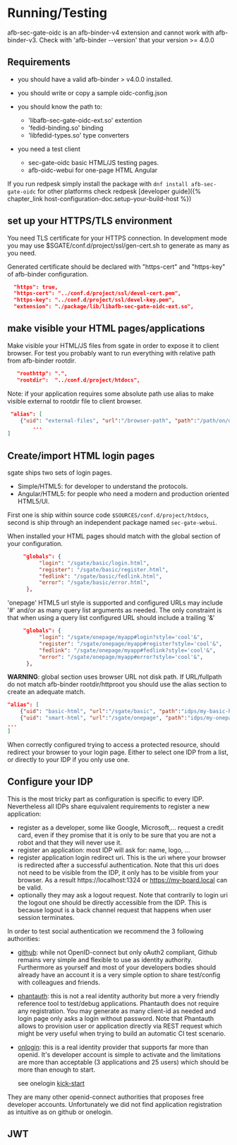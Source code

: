 # Running/Testing

afb-sec-gate-oidc is an afb-binder-v4 extension and cannot work with afb-binder-v3. Check with 'afb-binder --version' that your version >= 4.0.0

## Requirements

* you should have a valid afb-binder > v4.0.0 installed.
* you should write or copy a sample oidc-config.json
* you should know the path to:

  * 'libafb-sec-gate-oidc-ext.so' extention
  * 'fedid-binding.so' binding
  * 'libfedid-types.so' type converters

* you need a test client
  * sec-gate-oidc basic HTML/JS testing pages.
  * afb-oidc-webui for one-page HTML Angular

If you run redpesk simply install the package with `dnf install afb-sec-gate-oidc` for other platforms check redpesk [developer guide]({% chapter_link host-configuration-doc.setup-your-build-host %})

## set up your HTTPS/TLS environment

You need TLS certificate for your HTTPS connection. In development mode you may use $SGATE/conf.d/project/ssl/gen-cert.sh to generate as many as you need.

Generated certificate should be declared with "https-cert" and "https-key" of afb-binder configuration.

```json
  "https": true,
  "https-cert": "../conf.d/project/ssl/devel-cert.pem",
  "https-key": "../conf.d/project/ssl/devel-key.pem",
  "extension": "./package/lib/libafb-sec-gate-oidc-ext.so",
```

## make visible your HTML pages/applications

Make visible your HTML/JS files from sgate in order to expose it to client browser. For test you probably want to run everything with relative path from afb-binder rootdir.

```json
   "roothttp": ".",
   "rootdir":  "../conf.d/project/htdocs",
```

Note: if your application requires some absolute path use alias to make visible external to rootdir file to client browser.

```json
 "alias": [
    {"uid": "external-files", "url":"/browser-path", "path":"/path/on/disk" },
        ...
]
```

## Create/import HTML login pages

sgate ships two sets of login pages.

* Simple/HTML5: for developer to understand the protocols.
* Angular/HTML5: for people who need a modern and production oriented HTML5/UI.

First one is ship within source code ```$SOURCES/conf.d/project/htdocs```, second is ship through an independent package named ```sec-gate-webui```.

When installed your HTML pages should match with the global section of your configuration.
```json
     "globals": {
          "login": "/sgate/basic/login.html",
          "register": "/sgate/basic/register.html",
          "fedlink": "/sgate/basic/fedlink.html",
          "error": "/sgate/basic/error.html",
      },
```
'onepage' HTML5 url style is supported and configured URLs may include '#' and/or as many query list arguments as needed. The only constraint is that when using a query list configured URL should include a trailing '&'

```json
     "globals": {
          "login": "/sgate/onepage/myapp#login?style='cool'&",
          "register": "/sgate/onepage/myapp#register?style='cool'&",
          "fedlink": "/sgate/onepage/myapp#fedlink?style='cool'&",
          "error": "/sgate/onepage/myapp#error?style='cool'&",
      },
```

**WARNING**: global section uses browser URL not disk path. If URL/fullpath do not match afb-binder rootdir/httproot you should use the alias section to create an adequate match.

```json
"alias": [
    {"uid": "basic-html", "url":"/sgate/basic", "path":"idps/my-basic-html-pages" },
    {"uid": "smart-html", "url":"/sgate/onepage", "path":"idps/my-onepage-app" },
...
]
```

When correctly configured trying to access a protected resource, should redirect your browser to your login page. Either to select one IDP from a list, or directly to your IDP if you only use one.

## Configure your IDP

This is the most tricky part as configuration is specific to every IDP. Nevertheless all IDPs share equivalent requirements to register a new application:

* register as a developer, some like Google, Microsoft,... request a credit card, even if they promise that it is only to be sure that you are not a robot and that they will never use it.
* register an application: most IDP will ask for: name, logo, ...
* register application login redirect uri. This is the uri where your browser is redirected after a successful authentication. Note that this uri does not need to be visible from the IDP, it only has to be visible from your browser. As a result https://localhost:1324 or https://my-board.local can be valid.
* optionally they may ask a logout request. Note that contrarily to login uri the logout one should be directly accessible from the IDP. This is because logout is a back channel request that happens when user session terminates.

In order to test social authentication we recommend the 3 following authorities:

* [github](https://github.com/settings/applications/new): while not OpenID-connect but only oAuth2 compliant, Github remains very simple and flexible to use as identity authority. Furthermore as yourself and most of your developers bodies should already have an account it is a very simple option to share test/config with colleagues and friends.

* [phantauth](https://www.phantauth.net/): this is not a real identity authority but more a very friendly reference tool to test/debug applications. Phantauth does not require any registration. You may generate as many client-id as needed and login page only asks a login without password. Note that Phantauth allows to provision user or application directly via REST request which might be very useful when trying to build an automatic CI test scenario.

* [onlogin](https://www.onelogin.com/developer-signup): this is a real identity provider that supports far more than openid. It's developer account is simple to activate and the limitations are more than acceptable (3 applications and 25 users) which should be more than enough to start.

    see onelogin [kick-start](../idps/docs/onelogin-kickstart.html)

They are many other openid-connect authorities that proposes free developer accounts. Unfortunately we did not find application registration as intuitive as on github or onelogin.


## JWT
